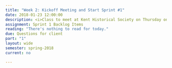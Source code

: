 ```yaml
---
title: "Week 2: Kickoff Meeting and Start Sprint #1"
date: 2018-01-23 12:00:00
description: <i>Class to meet at Kent Historical Society on Thursday only.</i>  Kickoff meeting with client and tour, Q&A with client, definition of done (DOD), Sprint Planning 1, Atomic Design Part 1, choose team roles, project brainstorming and storyboarding
assignment: Sprint 1 Backlog Items
reading: "There's nothing to read for today."
due: Questions for client
part: "1"
layout: wide
semester: spring-2018
current: no

---
```

